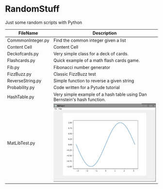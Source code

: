 # RandomStuff
Just some random scripts with Python  

FileName      | Description
------------- | -------------
CommmonInteger.py  | Find the common integer given a list
Content Cell  | Content Cell
Deckofcards.py  |   Very simple class for a deck of cards.  
Flashcards.py   |   Quick example of a math flash cards game.  
Fib.py          |   Fibonacci number generator  
FizzBuzz.py     |   Classic FizzBuzz test  
ReverseString.py | Simple function to reverse a given string  
Probability.py   | Code written for a Pytude tutorial  
HashTable.py     | Very simple example of a hash table using Dan Bernstein's hash function.  
MatLibTest.py    | ![SCREENSHOT1](https://github.com/harmonyideas/RandomStuff/blob/master/IMG/matlib1.PNG)   





